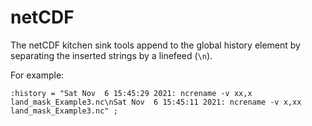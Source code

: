 # netCDF

The netCDF kitchen sink tools append to the global history element by
separating the inserted strings by a linefeed (`\n`).

For example:
```
:history = "Sat Nov  6 15:45:29 2021: ncrename -v xx,x land_mask_Example3.nc\nSat Nov  6 15:45:11 2021: ncrename -v x,xx land_mask_Example3.nc" ;
```

